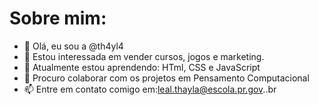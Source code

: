 # Sobre mim:

- 👋 Olá, eu sou a @th4yl4
- 👀 Estou interessada em vender cursos, jogos e marketing.
- 🌱 Atualmente estou aprendendo: HTml, CSS e JavaScript
- 💞️ Procuro colaborar com os projetos em Pensamento Computacional
- 📫 Entre em contato comigo em:leal.thayla@escola.pr.gov..br

<!---
th4yl4/th4yl4 is a ✨ special ✨ repository because its `README.md` (this file) appears on your GitHub profile.
You can click the Preview link to take a look at your changes.
--->
